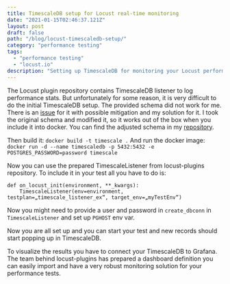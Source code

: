 ```yaml
---
title: TimescaleDB setup for Locust real-time monitoring
date: "2021-01-15T02:46:37.121Z"
layout: post
draft: false
path: "/blog/locust-timescaledb-setup/"
category: "performance testing"
tags:
  - "performance testing"
  - "locust.io"
description: "Setting up TimescaleDB for monitoring your Locust performance tests"
---
```


The Locust plugin repository contains TimescaleDB listener to log performance stats. But unfortunately for some reason, it is very difficult to do the initial TimescaleDB setup. The provided schema did not work for me. There is an [issue](https://github.com/SvenskaSpel/locust-plugins/issues/11) for it with possible mitigation and my solution for it. I took the original schema and modified it, so it works out of the box when you include it into docker.
You can find the adjusted schema in my [repository](https://github.com/ludeknovy/locust-timescaledb/blob/main/schema.sql).

Then build it: `docker build -t timescale .`
And run the docker image: `docker run -d --name timescaledb -p 5432:5432 -e POSTGRES_PASSWORD=password timescale`

Now you can use the prepared TimescaleListener from locust-plugins repository. To include it in your test all you have to do is:

```@events.init.add_listener
def on_locust_init(environment, **_kwargs):
    TimescaleListener(env=environment, testplan=„timescale_listener_ex“, target_env=„myTestEnv“)
```

Now you might need to provide a user and password in `create_dbconn` in `TimescaleListener` and set up `PGHOST` env var.

Now you are all set up and you can start your test and new records should start popping up in TimescaleDB.

To visualize the results you have to connect your TimescaleDB to 
Grafana. The team behind locust-plugins has prepared a dashboard definition you can easily import and have a very robust monitoring solution for your performance tests.